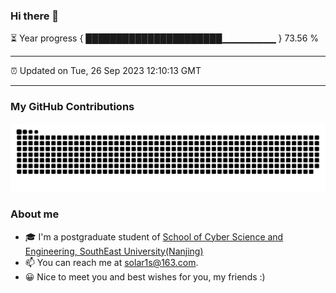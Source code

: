 ### Hi there 👋

⏳ Year progress { ██████████████████████▁▁▁▁▁▁▁▁ } 73.56 %

---

⏰ Updated on Tue, 26 Sep 2023 12:10:13 GMT

---
### My GitHub Contributions    

![](https://raw.githubusercontent.com/chenzongyao200127/chenzongyao200127/main/assets/github-contribution-grid-snake.svg)          

### About me   

- 🎓 I'm a postgraduate student of [School of Cyber Science and Engineering, SouthEast University(Nanjing)](https://www.seu.edu.cn/)
- 📫 You can reach me at [solar1s@163.com](mailto:solar1s@163.com).
- 😀 Nice to meet you and best wishes for you, my friends :)  



